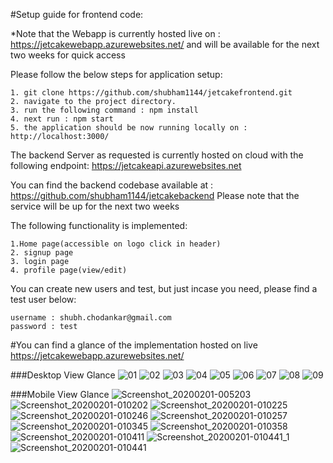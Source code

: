 #Setup guide for frontend code:

*Note that the Webapp is currently hosted live on : https://jetcakewebapp.azurewebsites.net/
and will be available for the next two weeks for quick access

Please follow the below steps for application setup:

```
1. git clone https://github.com/shubham1144/jetcakefrontend.git
2. navigate to the project directory.
3. run the following command : npm install
4. next run : npm start
5. the application should be now running locally on : http://localhost:3000/
```

The backend Server as requested is currently hosted on cloud with the following endpoint:
https://jetcakeapi.azurewebsites.net

You can find the backend codebase available at : https://github.com/shubham1144/jetcakebackend
Please note that the service will be up for the next two weeks

The following functionality is implemented:

```
1.Home page(accessible on logo click in header)
2. signup page
3. login page
4. profile page(view/edit)
```

You can create new users and test, but just incase you need, please find a test user below:
```
username : shubh.chodankar@gmail.com
password : test
```

#You can find a glance of the implementation hosted on live https://jetcakewebapp.azurewebsites.net/

###Desktop View Glance
![01](https://user-images.githubusercontent.com/16135059/73569956-77424580-4491-11ea-8410-788affe01a09.png)
![02](https://user-images.githubusercontent.com/16135059/73569957-77dadc00-4491-11ea-9c13-f4c53f8d783b.png)
![03](https://user-images.githubusercontent.com/16135059/73569958-77dadc00-4491-11ea-94e6-ad3f2fe3bfc8.png)
![04](https://user-images.githubusercontent.com/16135059/73569959-78737280-4491-11ea-90ec-09d36c6c290e.png)
![05](https://user-images.githubusercontent.com/16135059/73569960-78737280-4491-11ea-9b87-5f8741dffb24.png)
![06](https://user-images.githubusercontent.com/16135059/73569961-78737280-4491-11ea-9fe1-1313a349d063.png)
![07](https://user-images.githubusercontent.com/16135059/73569962-790c0900-4491-11ea-92e0-61bca86b20a3.png)
![08](https://user-images.githubusercontent.com/16135059/73569963-790c0900-4491-11ea-8919-49b88edb9558.png)
![09](https://user-images.githubusercontent.com/16135059/73569966-79a49f80-4491-11ea-9883-0d6025c8c2ea.png)

###Mobile View Glance
![Screenshot_20200201-005203](https://user-images.githubusercontent.com/16135059/73570337-3ac31980-4492-11ea-8055-af83d9b930e3.jpg)
![Screenshot_20200201-010202](https://user-images.githubusercontent.com/16135059/73570339-3b5bb000-4492-11ea-92d2-dc99cfafed53.jpg)
![Screenshot_20200201-010225](https://user-images.githubusercontent.com/16135059/73570341-3b5bb000-4492-11ea-905c-2768afb52710.jpg)
![Screenshot_20200201-010246](https://user-images.githubusercontent.com/16135059/73570342-3bf44680-4492-11ea-9ce3-a81d33d195e5.jpg)
![Screenshot_20200201-010257](https://user-images.githubusercontent.com/16135059/73570344-3bf44680-4492-11ea-8e62-732b7b757831.jpg)
![Screenshot_20200201-010345](https://user-images.githubusercontent.com/16135059/73570345-3c8cdd00-4492-11ea-8660-bf0dcdcdd65b.jpg)
![Screenshot_20200201-010358](https://user-images.githubusercontent.com/16135059/73570346-3c8cdd00-4492-11ea-9cc2-ef0213644884.jpg)
![Screenshot_20200201-010411](https://user-images.githubusercontent.com/16135059/73570347-3c8cdd00-4492-11ea-8a17-07ab0c0355cc.jpg)
![Screenshot_20200201-010441_1](https://user-images.githubusercontent.com/16135059/73570349-3d257380-4492-11ea-82ac-a7b65b05da74.jpg)
![Screenshot_20200201-010441](https://user-images.githubusercontent.com/16135059/73570351-3d257380-4492-11ea-9013-922e3700f238.jpg)
